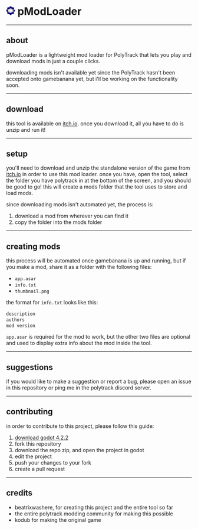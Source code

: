 # <img src="https://raw.githubusercontent.com/beatrixwashere/pModLoader/main/images/pmodloader.png" width="24"/> pModLoader

---

## about

pModLoader is a lightweight mod loader for PolyTrack that lets you play and download mods in just a couple clicks.

downloading mods isn't available yet since the PolyTrack hasn't been accepted onto gamebanana yet, but i'll be working on the functionality soon.

---

## download

this tool is available on [itch.io](https://beatrixwashere.itch.io/pmodloader). once you download it, all you have to do is unzip and run it!

---

## setup

you'll need to download and unzip the standalone version of the game from [itch.io](https://kodub.itch.io/polytrack) in order to use this mod loader. once you have, open the tool, select the folder you have polytrack in at the bottom of the screen, and you should be good to go! this will create a mods folder that the tool uses to store and load mods.

since downloading mods isn't automated yet, the process is:
1) download a mod from wherever you can find it
2) copy the folder into the mods folder

---

## creating mods

this process will be automated once gamebanana is up and running, but if you make a mod, share it as a folder with the following files:
- `app.asar`
- `info.txt`
- `thumbnail.png`

the format for `info.txt` looks like this:
```
description
authors
mod version
```

`app.asar` is required for the mod to work, but the other two files are optional and used to display extra info about the mod inside the tool.

---

## suggestions

if you would like to make a suggestion or report a bug, please open an issue in this repository or ping me in the polytrack discord server.

---

## contributing

in order to contribute to this project, please follow this guide:
1) [download godot 4.2.2](https://godotengine.org/download/)
2) fork this repository
3) download the repo zip, and open the project in godot
4) edit the project
5) push your changes to your fork
6) create a pull request

---

## credits

- beatrixwashere, for creating this project and the entire tool so far
- the entire polytrack modding community for making this possible
- kodub for making the original game
